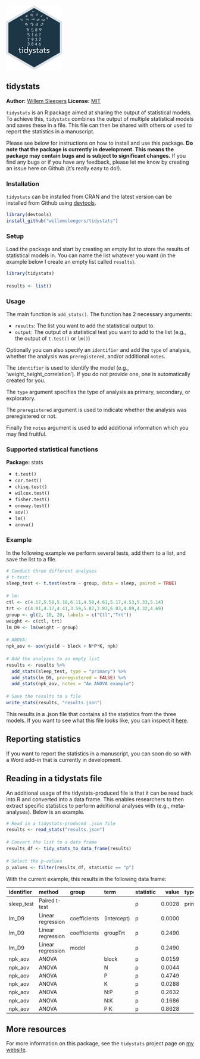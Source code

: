 <!-- README.md is generated from README.Rmd. Please edit that file -->

<img src="man/figures/hex.png" width=150 alt="tidystats Logo"/>

## tidystats

**Author:** [Willem Sleegers](https://www.willemsleegers.com/)
**License:** [MIT](https://opensource.org/licenses/MIT)

`tidystats` is an R package aimed at sharing the output of statistical
models. To achieve this, `tidystats` combines the output of multiple
statistical models and saves these in a file. This file can then be
shared with others or used to report the statistics in a manuscript.

Please see below for instructions on how to install and use this
package. **Do note that the package is currently in development. This
means the package may contain bugs and is subject to significant
changes.** If you find any bugs or if you have any feedback, please let
me know by creating an issue here on Github (it’s really easy to do\!).

### Installation

`tidystats` can be installed from CRAN and the latest version can be
installed from Github using
[devtools](https://github.com/hadley/devtools).

``` r
library(devtools)
install_github("willemsleegers/tidystats")
```

### Setup

Load the package and start by creating an empty list to store the
results of statistical models in. You can name the list whatever you
want (in the example below I create an empty list called `results`).

``` r
library(tidystats)

results <- list()
```

### Usage

The main function is `add_stats()`. The function has 2 necessary
arguments:

  - `results`: The list you want to add the statistical output to.
  - `output`: The output of a statistical test you want to add to the
    list (e.g., the output of `t.test()` or `lm()`)

Optionally you can also specify an `identifier` and add the `type` of
analysis, whether the analysis was `preregistered`, and/or additional
`notes`.

The `identifier` is used to identify the model (e.g.,
‘weight\_height\_correlation’). If you do not provide one, one is
automatically created for you.

The `type` argument specifies the type of analysis as primary,
secondary, or exploratory.

The `preregistered` argument is used to indicate whether the analysis
was preregistered or not.

Finally the `notes` argument is used to add additional information which
you may find fruitful.

### Supported statistical functions

**Package:** stats

  - `t.test()`
  - `cor.test()`
  - `chisq.test()`
  - `wilcox.test()`
  - `fisher.test()`
  - `oneway.test()`
  - `aov()`
  - `lm()`
  - `anova()`

### Example

In the following example we perform several tests, add them to a list,
and save the list to a file.

``` r
# Conduct three different analyses
# t-test:
sleep_test <- t.test(extra ~ group, data = sleep, paired = TRUE)

# lm:
ctl <- c(4.17,5.58,5.18,6.11,4.50,4.61,5.17,4.53,5.33,5.14)
trt <- c(4.81,4.17,4.41,3.59,5.87,3.83,6.03,4.89,4.32,4.69)
group <- gl(2, 10, 20, labels = c("Ctl","Trt"))
weight <- c(ctl, trt)
lm_D9 <- lm(weight ~ group)

# ANOVA:
npk_aov <- aov(yield ~ block + N*P*K, npk)

# Add the analyses to an empty list
results <- results %>%
  add_stats(sleep_test, type = "primary") %>%
  add_stats(lm_D9, preregistered = FALSE) %>%
  add_stats(npk_aov, notes = "An ANOVA example")

# Save the results to a file
write_stats(results, "results.json")
```

This results in a .json file that contains all the statistics from the
three models. If you want to see what this file looks like, you can
inspect it
[here](https://github.com/WillemSleegers/tidystats/blob/master/inst/results.json).

## Reporting statistics

If you want to report the statistics in a manuscript, you can soon do so
with a Word add-in that is currently in development.

## Reading in a tidystats file

An additional usage of the tidystats-produced file is that it can be
read back into R and converted into a data frame. This enables
researchers to then extract specific statistics to perform additional
analyses with (e.g., meta-analyses). Below is an example.

``` r
# Read in a tidystats-produced .json file
results <- read_stats("results.json")

# Convert the list to a data frame
results_df <- tidy_stats_to_data_frame(results)

# Select the p-values
p_values <- filter(results_df, statistic == "p")
```

With the current example, this results in the following data
frame:

| identifier  | method            | group        | term        | statistic |  value | type    | preregistered |
| :---------- | :---------------- | :----------- | :---------- | :-------- | -----: | :------ | :------------ |
| sleep\_test | Paired t-test     |              |             | p         | 0.0028 | primary |               |
| lm\_D9      | Linear regression | coefficients | (Intercept) | p         | 0.0000 |         | no            |
| lm\_D9      | Linear regression | coefficients | groupTrt    | p         | 0.2490 |         | no            |
| lm\_D9      | Linear regression | model        |             | p         | 0.2490 |         | no            |
| npk\_aov    | ANOVA             |              | block       | p         | 0.0159 |         |               |
| npk\_aov    | ANOVA             |              | N           | p         | 0.0044 |         |               |
| npk\_aov    | ANOVA             |              | P           | p         | 0.4749 |         |               |
| npk\_aov    | ANOVA             |              | K           | p         | 0.0288 |         |               |
| npk\_aov    | ANOVA             |              | N:P         | p         | 0.2632 |         |               |
| npk\_aov    | ANOVA             |              | N:K         | p         | 0.1686 |         |               |
| npk\_aov    | ANOVA             |              | P:K         | p         | 0.8628 |         |               |

## More resources

For more information on this package, see the `tidystats` project page
on [my website](https://www.willemsleegers.com/tidystats.html).
